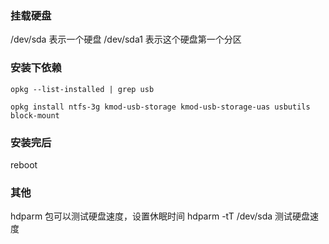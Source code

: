 ### 挂载硬盘
/dev/sda 表示一个硬盘  /dev/sda1 表示这个硬盘第一个分区

### 安装下依赖
```
opkg --list-installed | grep usb

opkg install ntfs-3g kmod-usb-storage kmod-usb-storage-uas usbutils block-mount
```

### 安装完后
reboot

### 其他
hdparm 包可以测试硬盘速度，设置休眠时间
hdparm -tT /dev/sda 测试硬盘速度
